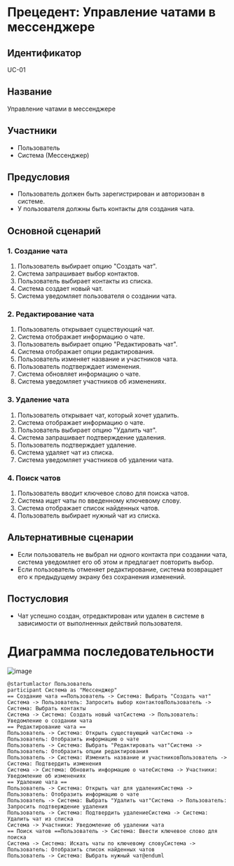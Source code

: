 # Прецедент: Управление чатами в мессенджере

## Идентификатор
UC-01

## Название
Управление чатами в мессенджере

## Участники
- Пользователь
- Система (Мессенджер)

## Предусловия
- Пользователь должен быть зарегистрирован и авторизован в системе.
- У пользователя должны быть контакты для создания чата.

## Основной сценарий

### 1. Создание чата
1. Пользователь выбирает опцию "Создать чат".
2. Система запрашивает выбор контактов.
3. Пользователь выбирает контакты из списка.
4. Система создает новый чат.
5. Система уведомляет пользователя о создании чата.

### 2. Редактирование чата
1. Пользователь открывает существующий чат.
2. Система отображает информацию о чате.
3. Пользователь выбирает опцию "Редактировать чат".
4. Система отображает опции редактирования.
5. Пользователь изменяет название и участников чата.
6. Пользователь подтверждает изменения.
7. Система обновляет информацию о чате.
8. Система уведомляет участников об изменениях.

### 3. Удаление чата
1. Пользователь открывает чат, который хочет удалить.
2. Система отображает информацию о чате.
3. Пользователь выбирает опцию "Удалить чат".
4. Система запрашивает подтверждение удаления.
5. Пользователь подтверждает удаление.
6. Система удаляет чат из списка.
7. Система уведомляет участников об удалении чата.

### 4. Поиск чатов
1. Пользователь вводит ключевое слово для поиска чатов.
2. Система ищет чаты по введенному ключевому слову.
3. Система отображает список найденных чатов.
4. Пользователь выбирает нужный чат из списка.

## Альтернативные сценарии
- Если пользователь не выбрал ни одного контакта при создании чата, система уведомляет его об этом и предлагает повторить выбор.
- Если пользователь отменяет редактирование, система возвращает его к предыдущему экрану без сохранения изменений.

## Постусловия
- Чат успешно создан, отредактирован или удален в системе в зависимости от выполненных действий пользователя.

# Диаграмма последовательности

![image](https://github.com/user-attachments/assets/da3528ab-58fb-4e7f-9778-c946bee24ff3)

```plantuml
@startumlactor Пользователь
participant Система as "Мессенджер"
== Создание чата ==Пользователь -> Система: Выбрать "Создать чат"
Система -> Пользователь: Запросить выбор контактовПользователь -> Система: Выбрать контакты
Система -> Система: Создать новый чатСистема -> Пользователь: Уведомление о создании чата
== Редактирование чата ==
Пользователь -> Система: Открыть существующий чатСистема -> Пользователь: Отобразить информацию о чате
Пользователь -> Система: Выбрать "Редактировать чат"Система -> Пользователь: Отобразить опции редактирования
Пользователь -> Система: Изменить название и участниковПользователь -> Система: Подтвердить изменения
Система -> Система: Обновить информацию о чатеСистема -> Участники: Уведомление об изменениях
== Удаление чата ==
Пользователь -> Система: Открыть чат для удаленияСистема -> Пользователь: Отобразить информацию о чате
Пользователь -> Система: Выбрать "Удалить чат"Система -> Пользователь: Запросить подтверждение удаления
Пользователь -> Система: Подтвердить удалениеСистема -> Система: Удалить чат из списка
Система -> Участники: Уведомление об удалении чата
== Поиск чатов ==Пользователь -> Система: Ввести ключевое слово для поиска
Система -> Система: Искать чаты по ключевому словуСистема -> Пользователь: Отобразить список найденных чатов
Пользователь -> Система: Выбрать нужный чат@enduml
```
